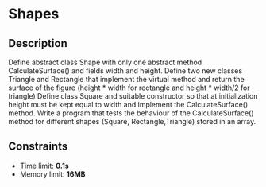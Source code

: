 # Shapes

## Description
Define abstract class Shape with only one abstract method CalculateSurface() and fields width and height.
 Define two new classes Triangle and Rectangle that implement the virtual method and return the surface of the figure (height * width for rectangle and height * width/2 for triangle)
 Define class Square and suitable constructor so that at initialization height must be kept equal to width and implement the CalculateSurface() method.
 Write a program that tests the behaviour of the CalculateSurface() method for different shapes (Square, Rectangle,Triangle) stored in an array.

## Constraints
- Time limit: **0.1s**
- Memory limit: **16MB**

